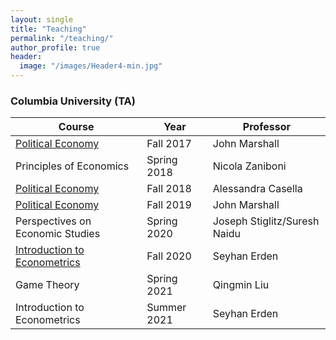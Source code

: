 ```yaml
---
layout: single
title: "Teaching"
permalink: "/teaching/"
author_profile: true
header:
  image: "/images/Header4-min.jpg"
---
```


### Columbia University (TA)

Course | Year         | Professor
------------ | -------------| -------------
[Political Economy](/images/documents/Fall2017.pdf)  | Fall 2017 |  John Marshall
Principles of Economics | Spring 2018 |  Nicola Zaniboni
[Political Economy](/images/documents/Fall2018.pdf)  | Fall 2018 | Alessandra Casella
[Political Economy](/images/documents/Fall2019.pdf)  | Fall 2019 |  John Marshall
Perspectives on Economic Studies  | Spring 2020 |  Joseph Stiglitz/Suresh Naidu
[Introduction to Econometrics](/images/documents/Fall2020.pdf)  | Fall 2020 | Seyhan Erden
Game Theory  | Spring 2021 | Qingmin  Liu
Introduction to Econometrics  | Summer 2021 | Seyhan Erden
